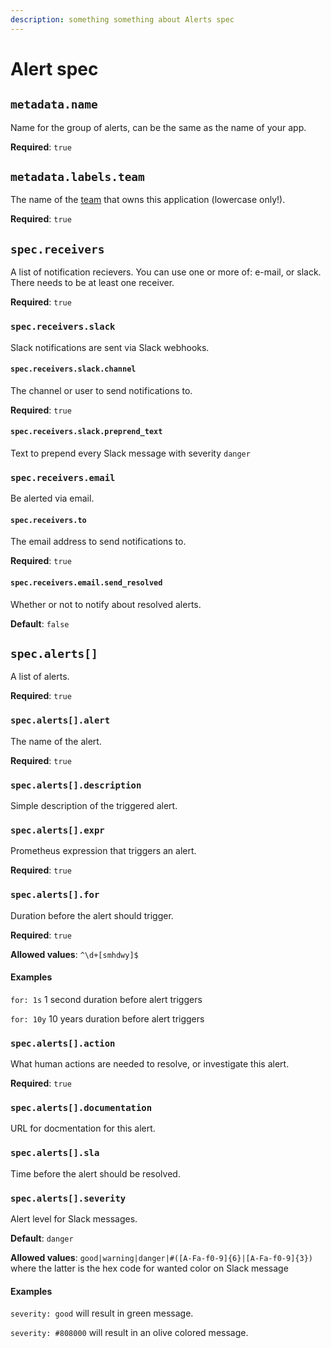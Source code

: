 ```yaml
---
description: something something about Alerts spec
---
```

# Alert spec

## `metadata.name`
Name for the group of alerts, can be the same as the name of your app.

**Required**: `true`

## `metadata.labels.team`
The name of the [team](../../basics/teams.md) that owns this application (lowercase only!).

**Required**: `true`

## `spec.receivers`
A list of notification recievers. You can use one or more of: e-mail, or slack. There needs to be at least one receiver.

**Required**: `true`

### `spec.receivers.slack`
Slack notifications are sent via Slack webhooks.

#### `spec.receivers.slack.channel`
The channel or user to send notifications to.

**Required**: `true`

#### `spec.receivers.slack.preprend_text`
Text to prepend every Slack message with severity `danger`

### `spec.receivers.email`
Be alerted via email.

#### `spec.receivers.to`
The email address to send notifications to.

**Required**: `true`

#### `spec.receivers.email.send_resolved`
Whether or not to notify about resolved alerts.

**Default**: `false`

## `spec.alerts[]`
A list of alerts.

**Required**: `true`

### `spec.alerts[].alert`
The name of the alert.

**Required**: `true`

### `spec.alerts[].description`
Simple description of the triggered alert.

### `spec.alerts[].expr`
Prometheus expression that triggers an alert.

**Required**: `true`
 
### `spec.alerts[].for`
Duration before the alert should trigger.

**Required**: `true`

**Allowed values**: `^\d+[smhdwy]$`

#### Examples
`for: 1s` 1 second duration before alert triggers

`for: 10y` 10 years duration before alert triggers

### `spec.alerts[].action`
What human actions are needed to resolve, or investigate this alert.

**Required**: `true`

### `spec.alerts[].documentation`
URL for docmentation for this alert.

### `spec.alerts[].sla`
Time before the alert should be resolved.

### `spec.alerts[].severity`
Alert level for Slack messages.

**Default**: `danger`

**Allowed values**: `good|warning|danger|#([A-Fa-f0-9]{6}|[A-Fa-f0-9]{3})` where the latter is the hex code for wanted color on Slack message

#### Examples
`severity: good` will result in green message.

`severity: #808000` will result in an olive colored message.
